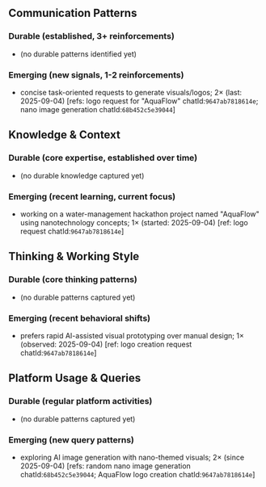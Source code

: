 ## Communication Patterns
### Durable (established, 3+ reinforcements)
- (no durable patterns identified yet)

### Emerging (new signals, 1-2 reinforcements)
- concise task-oriented requests to generate visuals/logos; 2× (last: 2025-09-04) [refs: logo request for "AquaFlow" chatId:`9647ab7818614e`; nano image generation chatId:`68b452c5e39044`]

## Knowledge & Context
### Durable (core expertise, established over time)
- (no durable knowledge captured yet)

### Emerging (recent learning, current focus)
- working on a water-management hackathon project named "AquaFlow" using nanotechnology concepts; 1× (started: 2025-09-04) [ref: logo request chatId:`9647ab7818614e`]

## Thinking & Working Style
### Durable (core thinking patterns)
- (no durable patterns captured yet)

### Emerging (recent behavioral shifts)
- prefers rapid AI-assisted visual prototyping over manual design; 1× (observed: 2025-09-04) [ref: logo creation request chatId:`9647ab7818614e`]

## Platform Usage & Queries
### Durable (regular platform activities)
- (no durable patterns captured yet)

### Emerging (new query patterns)
- exploring AI image generation with nano-themed visuals; 2× (since 2025-09-04) [refs: random nano image generation chatId:`68b452c5e39044`; AquaFlow logo creation chatId:`9647ab7818614e`]